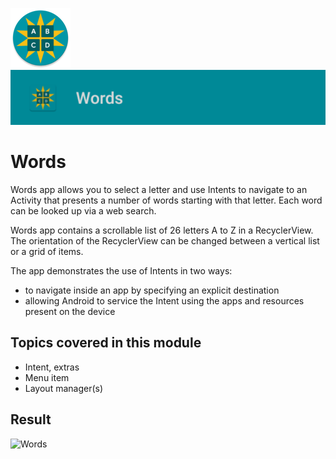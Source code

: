 ![ic_launcher_words](src/main/res/mipmap-xhdpi/ic_launcher_words_round.png?raw=true) ![ic_launcher_words](images/Screenshot_20220714_151809.png?raw=true)

# Words

Words app allows you to select a letter and use Intents to navigate to an Activity that presents a
number of words starting with that letter. Each word can be looked up via a web search.

Words app contains a scrollable list of 26 letters A to Z in a RecyclerView. The orientation of the
RecyclerView can be changed between a vertical list or a grid of items.

The app demonstrates the use of Intents in two ways:

- to navigate inside an app by specifying an explicit destination
- allowing Android to service the Intent using the apps and resources present on the device

## Topics covered in this module

- Intent, extras
- Menu item
- Layout manager(s)

## Result

![Words](https://user-images.githubusercontent.com/29587914/178991718-8e6a445f-eb09-429b-b580-1ce73d08d36e.gif)
